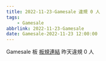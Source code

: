 ```yaml
---
title: 2022-11-23-Gamesale 違規 0 人
tags:
    - Gamesale
abbrlink: 2022-11-23-Gamesale
date: Gamesale-2022-11-23 12:00:00
---
```

Gamesale 板 [板規連結](https://www.ptt.cc/bbs/Gossiping/M.1637425085.A.07D.html)
昨天違規 0 人
